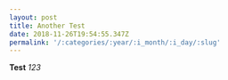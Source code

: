 ```yaml
---
layout: post
title: Another Test
date: 2018-11-26T19:54:55.347Z
permalink: '/:categories/:year/:i_month/:i_day/:slug'
---
```

**Test** _123_

